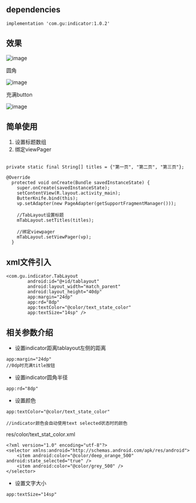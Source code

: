 ## dependencies
```
implementation 'com.gu:indicator:1.0.2'
```
## 效果

![image](https://github.com/gu0-kim/IndicatorMaster/blob/master/screen/tablayout_1.gif)

圆角

![image](https://github.com/gu0-kim/IndicatorMaster/blob/master/screen/tablayout_2.gif)

充满button

![image](https://github.com/gu0-kim/IndicatorMaster/blob/master/screen/tablayout_3.gif)

## 简单使用

1. 设置标题数组
2. 绑定viewPager
```

private static final String[] titles = {"第一页", "第二页", "第三页"};

@Override
  protected void onCreate(Bundle savedInstanceState) {
    super.onCreate(savedInstanceState);
    setContentView(R.layout.activity_main);
    ButterKnife.bind(this);
    vp.setAdapter(new PageAdapter(getSupportFragmentManager()));
    
    //TabLayout设置标题
    mTabLayout.setTitles(titles);
    
    //绑定viewpager
    mTabLayout.setViewPager(vp);
  }
```
## xml文件引入
```
<com.gu.indicator.TabLayout
        android:id="@+id/tablayout"
        android:layout_width="match_parent"
        android:layout_height="40dp"
        app:margin="24dp"
        app:rd="8dp"
        app:textColor="@color/text_state_color"
        app:textSize="14sp" />
```

## 相关参数介绍
- 设置indicator距离tablayout左侧的距离

```
app:margin="24dp"
//0dp时充满title按钮
```

- 设置indicator圆角半径
```
app:rd="8dp"
```

- 设置颜色
```
app:textColor="@color/text_state_color"

//indicator颜色会自动使用text selected状态时的颜色
```
res/color/text_stat_color.xml
```
<?xml version="1.0" encoding="utf-8"?>
<selector xmlns:android="http://schemas.android.com/apk/res/android">
    <item android:color="@color/deep_orange_500" android:state_selected="true" />
    <item android:color="@color/grey_500" />
</selector>
```

- 设置文字大小
```
app:textSize="14sp"
```

